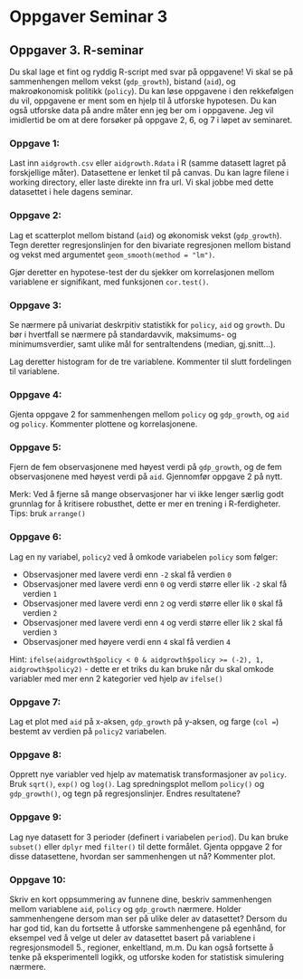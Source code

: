 # Oppgaver Seminar 3



## Oppgaver 3. R-seminar

Du skal lage et fint og ryddig R-script med svar på oppgavene! Vi skal se på sammenhengen mellom vekst (`gdp_growth`), bistand (`aid`), og makroøkonomisk politikk (`policy`). Du kan løse oppgavene i den rekkefølgen du vil, oppgavene er ment som en hjelp til å utforske hypotesen. Du kan også utforske data på andre måter enn jeg ber om i oppgavene. Jeg vil imidlertid be om at dere forsøker på oppgave 2, 6, og 7 i løpet av seminaret.

### Oppgave 1:

Last inn `aidgrowth.csv` eller `aidgrowth.Rdata` i R (samme datasett lagret på forskjellige måter). Datasettene er lenket til på canvas. Du kan lagre filene i working directory, eller laste direkte inn fra url. Vi skal jobbe med dette datasettet i hele dagens seminar.

### Oppgave 2:

Lag et scatterplot mellom bistand (`aid`) og økonomisk vekst (`gdp_growth`). Tegn deretter regresjonslinjen for den bivariate regresjonen mellom bistand og vekst med argumentet `geom_smooth(method = "lm")`.

Gjør deretter en hypotese-test der du sjekker om korrelasjonen mellom variablene er signifikant, med funksjonen `cor.test()`. 


### Oppgave 3:

Se nærmere på univariat deskrpitiv statistikk for `policy`, `aid` og `growth`. Du bør i hvertfall se nærmere på standardavvik, maksimums- og minimumsverdier, samt ulike mål for sentraltendens (median, gj.snitt...).

Lag deretter histogram for de tre variablene. Kommenter til slutt fordelingen til variablene.

### Oppgave 4: 

Gjenta oppgave 2 for sammenhengen mellom `policy` og `gdp_growth`, og `aid` og `policy`. Kommenter plottene og korrelasjonene. 

### Oppgave 5:

Fjern de fem observasjonene med høyest verdi på `gdp_growth`, og de fem observasjonene med høyest verdi på `aid`. Gjennomfør oppgave 2 på nytt.

Merk: Ved å fjerne så mange observasjoner har vi ikke lenger særlig godt grunnlag for å kritisere robusthet, dette er mer en trening i R-ferdigheter. Tips: bruk `arrange()`

### Oppgave 6: 

Lag en ny variabel, `policy2` ved å omkode variabelen `policy` som følger:
* Observasjoner med lavere verdi enn `-2` skal få verdien `0`
* Observasjoner med lavere verdi enn `0` og verdi større eller lik `-2` skal få verdien `1`
* Observasjoner med lavere verdi enn `2` og verdi større eller lik `0` skal få verdien `2`
* Observasjoner med lavere verdi enn `4` og verdi større eller lik `2` skal få verdien `3`
* Observasjoner med høyere verdi enn `4` skal få verdien `4`

Hint: `ifelse(aidgrowth$policy < 0 & aidgrowth$policy >= (-2), 1, aidgrowth$policy2)` - dette er et triks du kan bruke når du skal omkode variabler med mer enn 2 kategorier ved hjelp av `ifelse()`

### Oppgave 7:

Lag et plot med `aid` på x-aksen, `gdp_growth` på y-aksen, og farge (`col =`) bestemt av verdien på `policy2` variabelen.

### Oppgave 8:

Opprett nye variabler ved hjelp av matematisk transformasjoner av `policy`. Bruk `sqrt()`, `exp()` og `log()`. Lag spredningsplot mellom `policy()` og `gdp_growth()`, og tegn på regresjonslinjer. Endres resultatene?

### Oppgave 9:

Lag nye datasett for 3 perioder (definert i variabelen `period`). Du kan bruke `subset()` eller `dplyr` med `filter()` til dette formålet. Gjenta oppgave 2 for disse datasettene, hvordan ser sammenhengen ut nå? Kommenter plot.  



### Oppgave 10:
Skriv en kort oppsummering av funnene dine, beskriv sammenhengen mellom variablene `aid`, `policy` og `gdp_growth` nærmere. Holder sammenhengene dersom man ser på ulike deler av datasettet? Dersom du har god tid, kan du fortsette å utforske sammenhengene på egenhånd, for eksempel ved å velge ut deler av datasettet basert på variablene i regresjonsmodell 5., regioner, enkeltland, m.m. Du kan også fortsette å tenke på eksperimentell logikk, og utforske koden for statistisk simulering nærmere.




